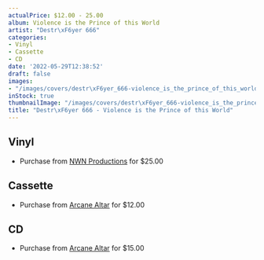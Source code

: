 ```yaml
---
actualPrice: $12.00 - 25.00
album: Violence is the Prince of this World
artist: "Destr\xF6yer 666"
categories:
- Vinyl
- Cassette
- CD
date: '2022-05-29T12:38:52'
draft: false
images:
- "/images/covers/destr\xF6yer_666-violence_is_the_prince_of_this_world.jpg"
inStock: true
thumbnailImage: "/images/covers/destr\xF6yer_666-violence_is_the_prince_of_this_world-thumb.jpg"
title: "Destr\xF6yer 666 - Violence is the Prince of this World"
---
```


## Vinyl
* Purchase from [NWN Productions](http://shop.nwnprod.com/index.php?route=product/product&path=75&product_id=23895&sort=pd.name&order=ASC) for $25.00
## Cassette
* Purchase from [Arcane Altar](https://arcanealtar.bigcartel.com/product/destroyer-666-violence-is-the-prince-of-this-world-tape) for $12.00
## CD
* Purchase from [Arcane Altar](https://arcanealtar.bigcartel.com/product/destroyer-666-violence-is-the-prince-of-this-world-cd) for $15.00
